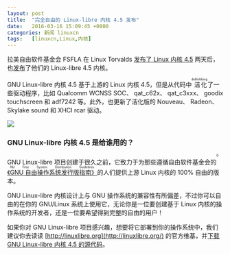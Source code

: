 ```yaml
---
layout: post
title:	"完全自由的 Linux-libre 内核 4.5 发布"
date:	2016-03-16 15:09:45 +0800 
categories:	新闻 linuxcn 
tags:	[linuxcn,Linux,内核]
---
```



拉美自由软件基金会 FSFLA 在 Linux Torvalds [发布了 Linux 内核 4.5](/article-7104-1.html) 两天后，也[发布](http://www.fsfla.org/ikiwiki/selibre/linux-libre/)了他们的 Linux-libre 4.5 内核。


GNU Linux-libre 内核 4.5 基于上游的 Linux 内核 4.5，但是从代码中<ruby> 洁化 <rp>  （ </rp> <rt>  deblobbing </rt> <rp>  ） </rp></ruby>了一些驱动程序，比如 Qualcomm WCNSS SOC、 qat\_c62x、 qat\_c3xxx、 goodix touchscreen 和 adf7242 等。此外，也更新了洁化版的 Nouveau、 Radeon、 Skylake sound 和 XHCI rcar 驱动。


![](/Asserts/Images//attachment/album/201603/16/150947rhdatgypld1ztbaj.jpg)


### GNU Linux-libre 内核 4.5 是给谁用的？


GNU Linux-libre 项目创建于很久之前，它致力于为那些遵循自由软件基金会的<ruby> <a href="http://www.gnu.org/philosophy/free-system-distribution-guidelines.html">  《GNU 自由操作系统发行版指南》 </a> <rp>  （ </rp> <rt>  GNU Free System Distribution Guidelines </rt> <rp>  ） </rp></ruby>的人们提供上游 Linux 内核的 100% 自由的版本。


GNU Linux-libre 内核设计上与 GNU 操作系统的兼容性有所偏差，不过你可以自由的在你的 GNU/Linux 系统上使用它，无论你是一位要创建基于 Linux 内核的操作系统的开发者，还是一位要希望得到完整的自由的用户！


如果你对 GNU Linux-libre 项目感兴趣，想要将它部署到你的操作系统中，我们建议你去读读 [http://linuxlibre.org](http://linuxlibre.org/) 的官方维基，并[下载 GNU Linux-libre 内核 4.5 的源代码](http://linux.softpedia.com/get/System/Operating-Systems/Kernels/Linux-libre-37653.shtml)。
